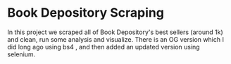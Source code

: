 # Book Depository Scraping
In this project we scraped all of Book Depository's best sellers (around 1k) and clean, run some analysis and visualize.
There is an OG version which I did long ago using bs4 , and then added an updated version using selenium.
